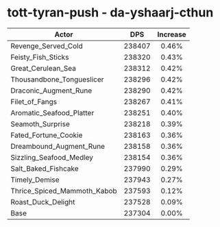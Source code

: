 # tott-tyran-push - da-yshaarj-cthun
| Actor | DPS | Increase |
|---|:---:|:---:|
|Revenge_Served_Cold|238407|0.46%|
|Feisty_Fish_Sticks|238320|0.43%|
|Great_Cerulean_Sea|238312|0.42%|
|Thousandbone_Tongueslicer|238296|0.42%|
|Draconic_Augment_Rune|238290|0.42%|
|Filet_of_Fangs|238267|0.41%|
|Aromatic_Seafood_Platter|238251|0.40%|
|Seamoth_Surprise|238218|0.39%|
|Fated_Fortune_Cookie|238163|0.36%|
|Dreambound_Augment_Rune|238158|0.36%|
|Sizzling_Seafood_Medley|238154|0.36%|
|Salt_Baked_Fishcake|237990|0.29%|
|Timely_Demise|237943|0.27%|
|Thrice_Spiced_Mammoth_Kabob|237593|0.12%|
|Roast_Duck_Delight|237528|0.09%|
|Base|237304|0.00%|

